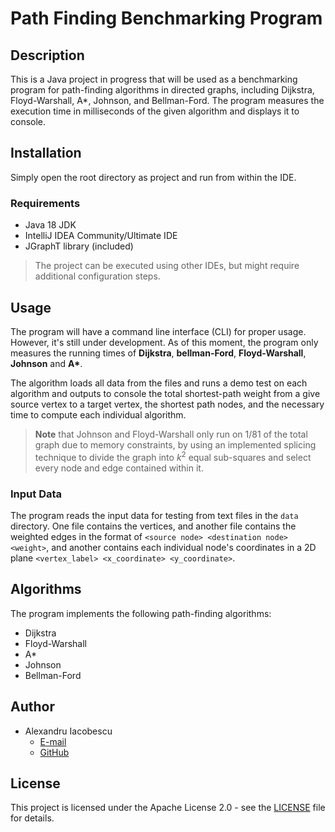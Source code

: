# Path Finding Benchmarking Program

## Description

This is a Java project in progress that will be used as a benchmarking program for path-finding algorithms in directed graphs, including Dijkstra, Floyd-Warshall, A\*, Johnson, and Bellman-Ford.
The program measures the execution time in milliseconds of the given algorithm and displays it to console.

## Installation

Simply open the root directory as project and run from within the IDE.

### Requirements

- Java 18 JDK
- IntelliJ IDEA Community/Ultimate IDE
- JGraphT library (included)

> The project can be executed using other IDEs, but might require additional configuration steps.

## Usage

The program will have a command line interface (CLI) for proper usage. However, it's still under development.
As of this moment, the program only measures the running times of **Dijkstra**, **bellman-Ford**, **Floyd-Warshall**, **Johnson** and **A\***.

The algorithm loads all data from the files and runs a demo test on each algorithm and outputs to console the total shortest-path weight from a give source vertex to a target vertex, the shortest path nodes, and the necessary time to compute each individual algorithm.

> **Note** that Johnson and Floyd-Warshall only run on 1/81 of the total graph due to memory constraints, by using an implemented splicing technique to divide the graph into $k^2$ equal sub-squares and select every node and edge contained within it.

### Input Data

The program reads the input data for testing from text files in the `data` directory. One file contains the vertices, and another file contains the weighted edges in the format of `<source node> <destination node> <weight>`, and another contains each individual node's coordinates in a 2D plane `<vertex_label> <x_coordinate> <y_coordinate>`.

## Algorithms

The program implements the following path-finding algorithms:

- Dijkstra
- Floyd-Warshall
- A\*
- Johnson
- Bellman-Ford

## Author

- Alexandru Iacobescu
  - [E-mail](mailto:alexandru.iacobescu01@e-uvt.ro)
  - [GitHub](https://github.com/AlexandruIacobescu)

## License

This project is licensed under the Apache License 2.0 - see the [LICENSE](LICENSE) file for details.
